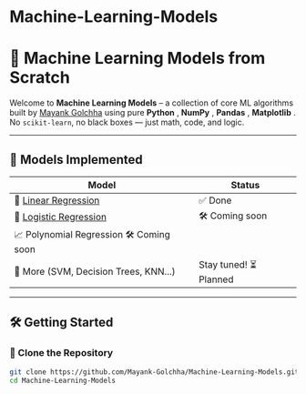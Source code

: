 # Machine-Learning-Models
# 🤖 Machine Learning Models from Scratch

Welcome to **Machine Learning Models** – a collection of core ML algorithms built by [Mayank Golchha](https://github.com/Mayank-Golchha) using pure **Python** , **NumPy** , **Pandas** , **Matplotlib** .  
No `scikit-learn`, no black boxes — just math, code, and logic.

---

## 📂 Models Implemented

| Model | Status |
|-------|--------|
| 🧮 [Linear Regression](./linear_regression)  | ✅ Done |
| 🔁 [Logistic Regression](./logistic_regression) | 🛠️ Coming soon |
| 📈 Polynomial Regression  🛠️ Coming soon |
| 🧠 More (SVM, Decision Trees, KNN...) | Stay tuned!  ⏳ Planned |

---

## 🛠️ Getting Started

### 🔹 Clone the Repository

```bash
git clone https://github.com/Mayank-Golchha/Machine-Learning-Models.git
cd Machine-Learning-Models

